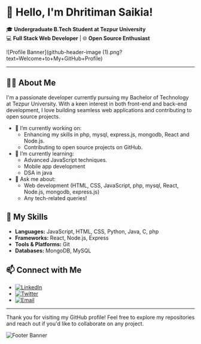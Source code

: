 # 👋 Hello, I'm Dhritiman Saikia!

🎓 **Undergraduate B.Tech Student at Tezpur University**  
💻 **Full Stack Web Developer** | 🌐 **Open Source Enthusiast**

![Profile Banner](github-header-image (1).png?text=Welcome+to+My+GitHub+Profile)

---

## 🧑‍💻 About Me

I'm a passionate developer currently pursuing my Bachelor of Technology at Tezpur University. With a keen interest in both front-end and back-end development, I love building seamless web applications and contributing to open source projects.

- 🔭 I’m currently working on: 
  - Enhancing my skills in php, mysql, express.js, mongodb, React and Node.js.
  - Contributing to open source projects on GitHub.
- 🌱 I’m currently learning:
  - Advanced JavaScript techniques.
  - Mobile app development
  - DSA in java
- 💬 Ask me about:
  - Web development (HTML, CSS, JavaScript, php, mysql, React, Node.js, mongodb, express.js)
  - Any tech-related queries!

## 🌟 My Skills

- **Languages:** JavaScript, HTML, CSS, Python, Java, C, php
- **Frameworks:** React, Node.js, Express
- **Tools & Platforms:** Git
- **Databases:** MongoDB, MySQL

## 📫 Connect with Me

- [![LinkedIn](https://img.shields.io/badge/LinkedIn-Dhritiman_Saikia-blue)](https://www.linkedin.com/in/dhritiman-saikia/)
- [![Twitter](https://img.shields.io/badge/Twitter-@DhritimanSaikia1-1DA1F2)](https://twitter.com/DhritimanSaikia1)
- [![Email](https://img.shields.io/badge/Email-dhritiman.saikia@example.com-red)](mailto:dhritiman.saikia.11b.244@gmail.com)

---

Thank you for visiting my GitHub profile! Feel free to explore my repositories and reach out if you'd like to collaborate on any project.

![Footer Banner](https://via.placeholder.com/800x200.png?text=Happy+Coding!)
